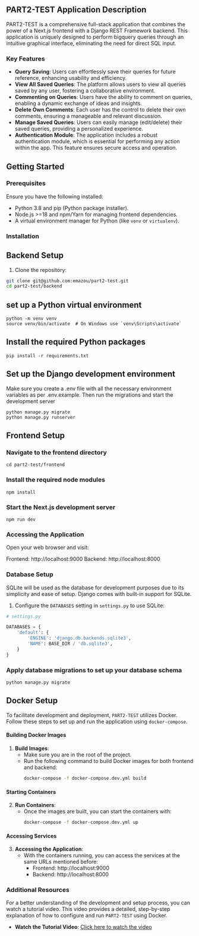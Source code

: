 ## PART2-TEST Application Description

PART2-TEST is a comprehensive full-stack application that combines the power of a Next.js frontend with a Django REST Framework backend. This application is uniquely designed to perform bigquery queries through an intuitive graphical interface, eliminating the need for direct SQL input. 

### Key Features

- **Query Saving**: Users can effortlessly save their queries for future reference, enhancing usability and efficiency.
- **View All Saved Queries**: The platform allows users to view all queries saved by any user, fostering a collaborative environment.
- **Commenting on Queries**: Users have the ability to comment on queries, enabling a dynamic exchange of ideas and insights.
- **Delete Own Comments**: Each user has the control to delete their own comments, ensuring a manageable and relevant discussion.
- **Manage Saved Queries**: Users can easily manage (edit/delete) their saved queries, providing a personalized experience.
- **Authentication Module**: The application includes a robust authentication module, which is essential for performing any action within the app. This feature ensures secure access and operation.


## Getting Started

### Prerequisites

Ensure you have the following installed:
- Python 3.8 and pip (Python package installer).
- Node.js >=18 and npm/Yarn for managing frontend dependencies.
- A virtual environment manager for Python (like `venv` or `virtualenv`).

### Installation

## Backend Setup

1. Clone the repository:

```bash
git clone git@github.com:emazou/part2-test.git
cd part2-test/backend
```

## set up a Python virtual environment

```
python -m venv venv
source venv/bin/activate  # On Windows use `venv\Scripts\activate`
```

## Install the required Python packages

```
pip install -r requirements.txt
```

## Set up the Django development environment

Make sure you create a .env file with all the necessary environment variables as per .env.example. Then run the migrations and start the development server

```
python manage.py migrate
python manage.py runserver
```

## Frontend Setup

### Navigate to the frontend directory
```
cd part2-test/frontend
```

### Install the required node modules

```
npm install
```

### Start the Next.js development server

```
npm run dev
```

### Accessing the Application
Open your web browser and visit:

Frontend: http://localhost:9000
Backend: http://localhost:8000

### Database Setup

SQLite will be used as the database for development purposes due to its simplicity and ease of setup. Django comes with built-in support for SQLite.

1. Configure the `DATABASES` setting in `settings.py` to use SQLite:

```python
# settings.py

DATABASES = {
    'default': {
        'ENGINE': 'django.db.backends.sqlite3',
        'NAME': BASE_DIR / 'db.sqlite3',
    }
}
```
### Apply database migrations to set up your database schema

```
python manage.py migrate
```

## Docker Setup

To facilitate development and deployment, `PART2-TEST` utilizes Docker. Follow these steps to set up and run the application using `docker-compose`.

#### Building Docker Images

1. **Build Images**:
   - Make sure you are in the root of the project.
   - Run the following command to build Docker images for both frontend and backend:
     ```bash
     docker-compose -f docker-compose.dev.yml build
     ```

#### Starting Containers

2. **Run Containers**:
   - Once the images are built, you can start the containers with:
     ```bash
     docker-compose -f docker-compose.dev.yml up
     ```

#### Accessing Services

3. **Accessing the Application**:
   - With the containers running, you can access the services at the same URLs mentioned before:
     - Frontend: http://localhost:9000
     - Backend: http://localhost:8000

### Additional Resources

For a better understanding of the development and setup process, you can watch a tutorial video. This video provides a detailed, step-by-step explanation of how to configure and run `PART2-TEST` using Docker.

- **Watch the Tutorial Video**: [Click here to watch the video](https://youtu.be/BFk1xKupLZs)

